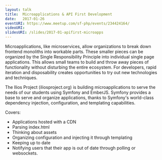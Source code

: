 ```yaml
---
layout: talk
title:  Microapplications & API First Development
date:   2017-01-26
eventURI: https://www.meetup.com/sf-php/events/234424164/
videoURI:
slidesURI: /slides/2017-01-apifirst-microapps
---
```


Microapplications, like microservices, allow organizations to break down frontend monoliths into workable parts. These smaller pieces can be organized by the Single Responsibility Principle into individual single page applications. This allows small teams to build and throw away pieces of functionality without disturbing the entire ecosystem. For developers, rapid iteration and disposability creates opportunities to try out new technologies and techniques.

The Ilios Project (iliosproject.org) is building microapplications to serve the needs of our students using Symfony and EmberJS. Symfony provides a base to serve and organize applications, thanks to Symfony's world-class dependency injection, configuration, and templating capabilities.

Covers:
- Applications hosted with a CDN
- Parsing index.html
- Thinking about assets
- Organizing configuration and injecting it through templating
- Keeping up to date
- Notifying users that their app is out of date through polling or websockets.
